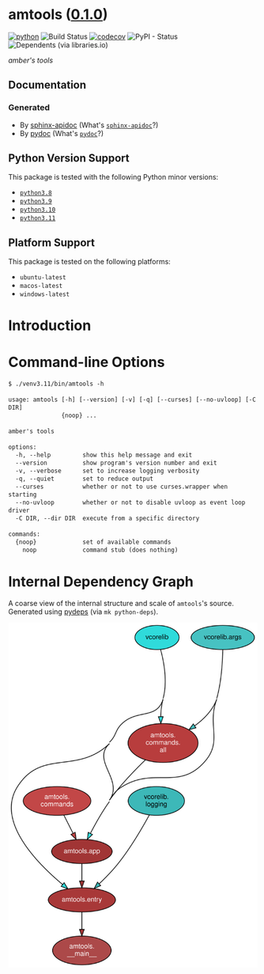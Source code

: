 <!--
    =====================================
    generator=datazen
    version=3.1.4
    hash=cb558e496e42e8b0e9f206c1c9b3b095
    =====================================
-->

# amtools ([0.1.0](https://pypi.org/project/amtools/))

[![python](https://img.shields.io/pypi/pyversions/amtools.svg)](https://pypi.org/project/amtools/)
![Build Status](https://github.com/mmbrea/amtools/workflows/Python%20Package/badge.svg)
[![codecov](https://codecov.io/gh/mmbrea/amtools/branch/master/graphs/badge.svg?branch=master)](https://codecov.io/github/mmbrea/amtools)
![PyPI - Status](https://img.shields.io/pypi/status/amtools)
![Dependents (via libraries.io)](https://img.shields.io/librariesio/dependents/pypi/amtools)

*amber's tools*

## Documentation

### Generated

* By [sphinx-apidoc](https://mmbrea.github.io/python/sphinx/amtools)
(What's [`sphinx-apidoc`](https://www.sphinx-doc.org/en/master/man/sphinx-apidoc.html)?)
* By [pydoc](https://mmbrea.github.io/python/pydoc/amtools.html)
(What's [`pydoc`](https://docs.python.org/3/library/pydoc.html)?)

## Python Version Support

This package is tested with the following Python minor versions:

* [`python3.8`](https://docs.python.org/3.8/)
* [`python3.9`](https://docs.python.org/3.9/)
* [`python3.10`](https://docs.python.org/3.10/)
* [`python3.11`](https://docs.python.org/3.11/)

## Platform Support

This package is tested on the following platforms:

* `ubuntu-latest`
* `macos-latest`
* `windows-latest`

# Introduction

# Command-line Options

```
$ ./venv3.11/bin/amtools -h

usage: amtools [-h] [--version] [-v] [-q] [--curses] [--no-uvloop] [-C DIR]
               {noop} ...

amber's tools

options:
  -h, --help         show this help message and exit
  --version          show program's version number and exit
  -v, --verbose      set to increase logging verbosity
  -q, --quiet        set to reduce output
  --curses           whether or not to use curses.wrapper when starting
  --no-uvloop        whether or not to disable uvloop as event loop driver
  -C DIR, --dir DIR  execute from a specific directory

commands:
  {noop}             set of available commands
    noop             command stub (does nothing)

```

# Internal Dependency Graph

A coarse view of the internal structure and scale of
`amtools`'s source.
Generated using [pydeps](https://github.com/thebjorn/pydeps) (via
`mk python-deps`).

![amtools's Dependency Graph](im/pydeps.svg)

